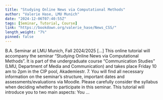 ```yaml
---
title: "Studying Online News via Computational Methods"
author: "Valerie Hase, LMU Munich"
date: "2024-12-06T07:40:55Z"
tags: [Seminar, Tutorial, Course]
link: "https://bookdown.org/valerie_hase/News_CSS/"
length_weight: "7%"
pinned: false
---
```


B.A. Seminar at LMU Munich, Fall 2024/2025 [...] This online tutorial will accompany the seminar “Studying Online News via Computational Methods”. It is part of the undergraduate course “Communication Studies” (LMU, Department of Media and Communication) and takes place Friday 10 am to 2pm in the CIP pool, Akademiestr. 7. You will find all necessary information on the seminar’s structure, important dates and assessments/evaluations via Moodle. Please carefully consider the syllabus when deciding whether to participate in this seminar. This tutorial will introduce you to two main aspects: You ...
